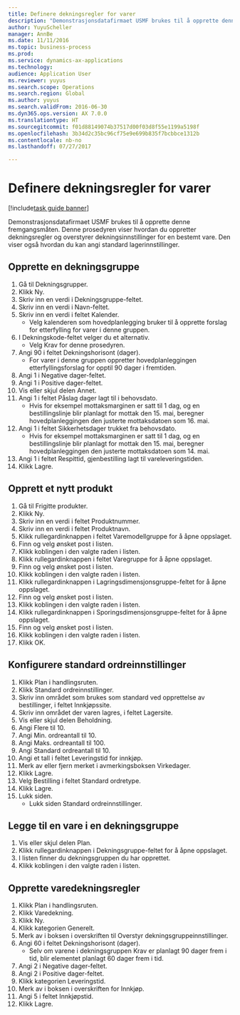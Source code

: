 ```yaml
--- 
title: Definere dekningsregler for varer
description: "Demonstrasjonsdatafirmaet USMF brukes til å opprette denne fremgangsmåten."
author: YuyuScheller
manager: AnnBe
ms.date: 11/11/2016
ms.topic: business-process
ms.prod: 
ms.service: dynamics-ax-applications
ms.technology: 
audience: Application User
ms.reviewer: yuyus
ms.search.scope: Operations
ms.search.region: Global
ms.author: yuyus
ms.search.validFrom: 2016-06-30
ms.dyn365.ops.version: AX 7.0.0
ms.translationtype: HT
ms.sourcegitcommit: f01d88149074b37517d00f03d8f55e1199a5198f
ms.openlocfilehash: 3b34d2c35bc96cf75e9e699b835f7bcbbce1312b
ms.contentlocale: nb-no
ms.lasthandoff: 07/27/2017

---
```

# <a name="define-coverage-rules-for-items"></a>Definere dekningsregler for varer

[!include[task guide banner](../../includes/task-guide-banner.md)]

Demonstrasjonsdatafirmaet USMF brukes til å opprette denne fremgangsmåten. Denne prosedyren viser hvordan du oppretter dekningsregler og overstyrer dekningsinnstillinger for en bestemt vare. Den viser også hvordan du kan angi standard lagerinnstillinger.


## <a name="create-a-coverage-group"></a>Opprette en dekningsgruppe
1. Gå til Dekningsgrupper.
2. Klikk Ny.
3. Skriv inn en verdi i Dekningsgruppe-feltet.
4. Skriv inn en verdi i Navn-feltet.
5. Skriv inn en verdi i feltet Kalender.
    * Velg kalenderen som hovedplanlegging bruker til å opprette forslag for etterfylling for varer i denne gruppen.  
6. I Dekningskode-feltet velger du et alternativ.
    * Velg Krav for denne prosedyren.  
7. Angi 90 i feltet Dekningshorisont (dager).
    * For varer i denne gruppen oppretter hovedplanleggingen etterfyllingsforslag for opptil 90 dager i fremtiden.  
8. Angi 1 i Negative dager-feltet.
9. Angi 1 i Positive dager-feltet.
10. Vis eller skjul delen Annet.
11. Angi 1 i feltet Påslag dager lagt til i behovsdato.
    * Hvis for eksempel mottaksmarginen er satt til 1 dag, og en bestillingslinje blir planlagt for mottak den 15. mai, beregner hovedplanleggingen den justerte mottaksdatoen som 16. mai.  
12. Angi 1 i feltet Sikkerhetsdager trukket fra behovsdato.
    * Hvis for eksempel mottaksmarginen er satt til 1 dag, og en bestillingslinje blir planlagt for mottak den 15. mai, beregner hovedplanleggingen den justerte mottaksdatoen som 14. mai.  
13. Angi 1 i feltet Respittid, gjenbestilling lagt til vareleveringstiden.
14. Klikk Lagre.

## <a name="create-a-new-product"></a>Opprett et nytt produkt
1. Gå til Frigitte produkter.
2. Klikk Ny.
3. Skriv inn en verdi i feltet Produktnummer.
4. Skriv inn en verdi i feltet Produktnavn.
5. Klikk rullegardinknappen i feltet Varemodellgruppe for å åpne oppslaget.
6. Finn og velg ønsket post i listen.
7. Klikk koblingen i den valgte raden i listen.
8. Klikk rullegardinknappen i feltet Varegruppe for å åpne oppslaget.
9. Finn og velg ønsket post i listen.
10. Klikk koblingen i den valgte raden i listen.
11. Klikk rullegardinknappen i Lagringsdimensjonsgruppe-feltet for å åpne oppslaget.
12. Finn og velg ønsket post i listen.
13. Klikk koblingen i den valgte raden i listen.
14. Klikk rullegardinknappen i Sporingsdimensjonsgruppe-feltet for å åpne oppslaget.
15. Finn og velg ønsket post i listen.
16. Klikk koblingen i den valgte raden i listen.
17. Klikk OK.

## <a name="setup-default-order-settings"></a>Konfigurere standard ordreinnstillinger
1. Klikk Plan i handlingsruten.
2. Klikk Standard ordreinnstillinger.
3. Skriv inn området som brukes som standard ved opprettelse av bestillinger, i feltet Innkjøpssite.
4. Skriv inn området der varen lagres, i feltet Lagersite.
5. Vis eller skjul delen Beholdning.
6. Angi Flere til 10.
7. Angi Min. ordreantall til 10.
8. Angi Maks. ordreantall til 100.
9. Angi Standard ordreantall til 10.
10. Angi et tall i feltet Leveringstid for innkjøp.
11. Merk av eller fjern merket i avmerkingsboksen Virkedager.
12. Klikk Lagre.
13. Velg Bestilling i feltet Standard ordretype.
14. Klikk Lagre.
15. Lukk siden.
    * Lukk siden Standard ordreinnstillinger.  

## <a name="add-an-item-to-a-coverage-group"></a>Legge til en vare i en dekningsgruppe
1. Vis eller skjul delen Plan.
2. Klikk rullegardinknappen i Dekningsgruppe-feltet for å åpne oppslaget.
3. I listen finner du dekningsgruppen du har opprettet.
4. Klikk koblingen i den valgte raden i listen.

## <a name="create-item-coverage-rules"></a>Opprette varedekningsregler
1. Klikk Plan i handlingsruten.
2. Klikk Varedekning.
3. Klikk Ny.
4. Klikk kategorien Generelt.
5. Merk av i boksen i overskriften til Overstyr dekningsgruppeinnstillinger.
6. Angi 60 i feltet Dekningshorisont (dager).
    * Selv om varene i dekningsgruppen Krav er planlagt 90 dager frem i tid, blir elementet planlagt 60 dager frem i tid.  
7. Angi 2 i Negative dager-feltet.
8. Angi 2 i Positive dager-feltet.
9. Klikk kategorien Leveringstid.
10. Merk av i boksen i overskriften for Innkjøp.
11. Angi 5 i feltet Innkjøpstid.
12. Klikk Lagre.



